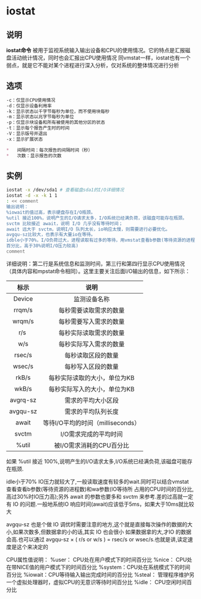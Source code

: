 # **iostat**

## 说明

**iostat命令** 被用于监视系统输入输出设备和CPU的使用情况。它的特点是汇报磁盘活动统计情况，同时也会汇报出CPU使用情况
同vmstat一样，iostat也有一个弱点，就是它不能对某个进程进行深入分析，仅对系统的整体情况进行分析

## 选项

```markdown
-c：仅显示CPU使用情况
-d：仅显示设备利用率
-k：显示状态以千字节每秒为单位，而不使用块每秒
-m：显示状态以兆字节每秒为单位
-p：仅显示块设备和所有被使用的其他分区的状态
-t：显示每个报告产生时的时间
-V：显示版号并退出
-x：显示扩展状态

*   间隔时间：每次报告的间隔时间（秒）
*   次数：显示报告的次数
```

## 实例

```bash
iostat -x /dev/sda1 # 查看磁盘sda1的I/O详细情况
iostat -d -x -k 1 1
: << comment
输出说明：
%iowait的值过高，表示硬盘存在I/O瓶颈。
%util 接近100%，说明产生的I/O请求太多，I/O系统已经满负荷，该磁盘可能存在瓶颈。
svctm 比较接近 await，说明 I/O 几乎没有等待时间；
await 远大于 svctm，说明I/O 队列太长，io响应太慢，则需要进行必要优化。
avgqu-sz比较大，也表示有大量io在等待。
idble小于70%，I/O负荷过大，进程读取有过多的等待，用vmstat查看b参数(等待资源的进程数)和wa参数(I/O等待所占用的CPU时间
百分比，高于30%说明I/O压力较高)
comment
```

详细说明：第二行是系统信息和监测时间，第三行和第四行显示CPU使用情况（具体内容和mpstat命令相同）。这里主要关注后面I/O输出的信息，如下所示：

| 标示 | 说明 |
| :------: | :------: |
| Device | 监测设备名称 |
| rrqm/s | 每秒需要读取需求的数量 |
| wrqm/s | 每秒需要写入需求的数量 |
| r/s  | 每秒实际读取需求的数量 |
| w/s | 每秒实际写入需求的数量 |
| rsec/s | 每秒读取区段的数量 |
| wsec/s | 每秒写入区段的数量 |
| rkB/s | 每秒实际读取的大小，单位为KB |
| wkB/s | 每秒实际写入的大小，单位为KB |
| avgrq-sz | 需求的平均大小区段 |
| avgqu-sz | 需求的平均队列长度 |
| await | 等待I/O平均的时间（milliseconds） |
| svctm | I/O需求完成的平均时间 |
| %util | 被I/O需求消耗的CPU百分比 |

如果 %util 接近 100%,说明产生的I/O请求太多,I/O系统已经满负荷,该磁盘可能存在瓶颈.

idle小于70% IO压力就较大了,一般读取速度有较多的wait.同时可以结合vmstat 查看查看b参数(等待资源的进程数)和wa参数(IO等待所
占用的CPU时间的百分比,高过30%时IO压力高);另外 await 的参数也要多和 svctm 来参考.差的过高就一定有 IO 的问题.一般地系统IO
响应时间(await)应该低于5ms，如果大于10ms就比较大

avgqu-sz 也是个做 IO 调优时需要注意的地方,这个就是直接每次操作的数据的大小,如果次数多,但数据拿的小的话,其实 IO 也会很小
如果数据拿的大,才IO 的数据会高.也可以通过 avgqu-sz × ( r/s or w/s ) = rsec/s or wsec/s.也就是讲,读定速度是这个来决定的

CPU属性值说明：
%user：  CPU处在用户模式下的时间百分比
%nice：  CPU处在带NICE值的用户模式下的时间百分比
%system：CPU处在系统模式下的时间百分比
%iowait：CPU等待输入输出完成时间的百分比
%steal： 管理程序维护另一个虚拟处理器时，虚拟CPU的无意识等待时间百分比
%idle：  CPU空闲时间百分比


